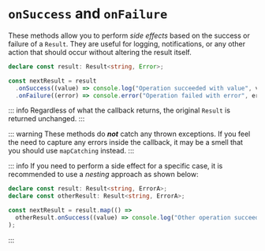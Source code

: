# `onSuccess` and `onFailure`

These methods allow you to perform _side effects_ based on the success or failure of a `Result`. They are useful for logging, notifications, or any other action that should occur without altering the result itself.

```ts
declare const result: Result<string, Error>;

const nextResult = result
  .onSuccess((value) => console.log("Operation succeeded with value", value))
  .onFailure((error) => console.error("Operation failed with error", error));
```

::: info
Regardless of what the callback returns, the original `Result` is returned unchanged.
:::

::: warning
These methods do **_not_** catch any thrown exceptions. If you feel the need to capture any errors inside the callback, it may be a smell that you should use `mapCatching` instead.
:::

::: info
If you need to perform a side effect for a specific case, it is recommended to use a _nesting_ approach as shown below:

```ts
declare const result: Result<string, ErrorA>;
declare const otherResult: Result<string, ErrorA>;

const nextResult = result.map(() => 
  otherResult.onSuccess((value) => console.log("Other operation succeeded with value", value))
);
```

:::
